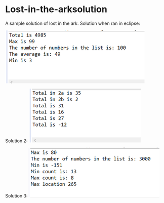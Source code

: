 # Lost-in-the-arksolution
A sample solution of lost in the ark. 
Solution when ran in eclipse: 

![](https://github.com/saddagarla2016/Lost-in-the-arksolution/blob/master/Picture%20of%20solution/prob1forarkprob.PNG)

Solution 2: 
![](https://github.com/saddagarla2016/Lost-in-the-arksolution/blob/master/Picture%20of%20solution/prob2forlostark.PNG)

Solution 3: 
![](https://github.com/saddagarla2016/Lost-in-the-arksolution/blob/master/Picture%20of%20solution/prob3lostark.PNG)
